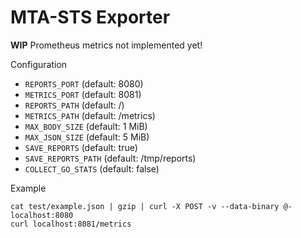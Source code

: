# MTA-STS Exporter

**WIP** Prometheus metrics not implemented yet!

Configuration

- `REPORTS_PORT` (default: 8080)
- `METRICS_PORT` (default: 8081)
- `REPORTS_PATH` (default: /)
- `METRICS_PATH` (default: /metrics)
- `MAX_BODY_SIZE` (default: 1 MiB)
- `MAX_JSON_SIZE` (default: 5 MiB)
- `SAVE_REPORTS` (default: true)
- `SAVE_REPORTS_PATH` (default: /tmp/reports)
- `COLLECT_GO_STATS` (default: false)

Example

    cat test/example.json | gzip | curl -X POST -v --data-binary @- localhost:8080
    curl localhost:8081/metrics
